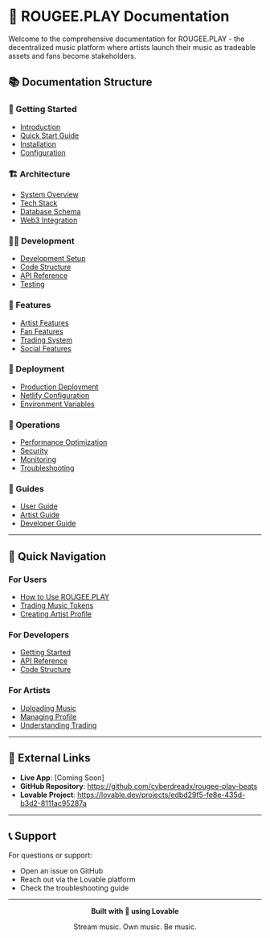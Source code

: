 # 🎵 ROUGEE.PLAY Documentation

Welcome to the comprehensive documentation for ROUGEE.PLAY - the decentralized music platform where artists launch their music as tradeable assets and fans become stakeholders.

## 📚 Documentation Structure

### 🚀 Getting Started
- [Introduction](./getting-started/introduction.md)
- [Quick Start Guide](./getting-started/quick-start.md)
- [Installation](./getting-started/installation.md)
- [Configuration](./getting-started/configuration.md)

### 🏗️ Architecture
- [System Overview](./architecture/overview.md)
- [Tech Stack](./architecture/tech-stack.md)
- [Database Schema](./architecture/database-schema.md)
- [Web3 Integration](./architecture/web3-integration.md)

### 👨‍💻 Development
- [Development Setup](./development/setup.md)
- [Code Structure](./development/code-structure.md)
- [API Reference](./development/api-reference.md)
- [Testing](./development/testing.md)

### 🎨 Features
- [Artist Features](./features/artist-features.md)
- [Fan Features](./features/fan-features.md)
- [Trading System](./features/trading-system.md)
- [Social Features](./features/social-features.md)

### 🚀 Deployment
- [Production Deployment](./deployment/production.md)
- [Netlify Configuration](./deployment/netlify.md)
- [Environment Variables](./deployment/environment.md)

### 🔧 Operations
- [Performance Optimization](./operations/performance.md)
- [Security](./operations/security.md)
- [Monitoring](./operations/monitoring.md)
- [Troubleshooting](./operations/troubleshooting.md)

### 📖 Guides
- [User Guide](./guides/user-guide.md)
- [Artist Guide](./guides/artist-guide.md)
- [Developer Guide](./guides/developer-guide.md)

---

## 🎯 Quick Navigation

### For Users
- [How to Use ROUGEE.PLAY](./guides/user-guide.md)
- [Trading Music Tokens](./features/trading-system.md)
- [Creating Artist Profile](./guides/artist-guide.md)

### For Developers
- [Getting Started](./getting-started/quick-start.md)
- [API Reference](./development/api-reference.md)
- [Code Structure](./development/code-structure.md)

### For Artists
- [Uploading Music](./guides/artist-guide.md)
- [Managing Profile](./features/artist-features.md)
- [Understanding Trading](./features/trading-system.md)

---

## 🔗 External Links

- **Live App**: [Coming Soon]
- **GitHub Repository**: https://github.com/cyberdreadx/rougee-play-beats
- **Lovable Project**: https://lovable.dev/projects/edbd29f5-fe8e-435d-b3d2-8111ac95287a

---

## 📞 Support

For questions or support:
- Open an issue on GitHub
- Reach out via the Lovable platform
- Check the troubleshooting guide

---

<div align="center">
  <strong>Built with 💚 using Lovable</strong>
  
  Stream music. Own music. Be music.
</div>
